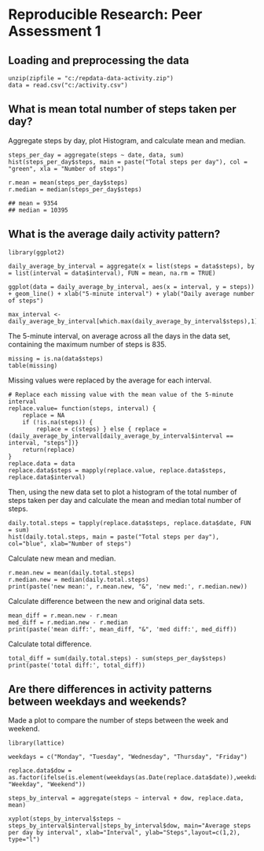 
# Reproducible Research: Peer Assessment 1


## Loading and preprocessing the data

```{r}
unzip(zipfile = "c:/repdata-data-activity.zip")
data = read.csv("c:/activity.csv")
```

## What is mean total number of steps taken per day?
Aggregate steps by day, plot Histogram, and calculate mean and median.

```{r}
steps_per_day = aggregate(steps ~ date, data, sum)
hist(steps_per_day$steps, main = paste("Total steps per day"), col = "green", xla = "Number of steps")
```

```{r}
r.mean = mean(steps_per_day$steps)
r.median = median(steps_per_day$steps)
```

```
## mean = 9354
## median = 10395
```

## What is the average daily activity pattern?

```{r}
library(ggplot2)

daily_average_by_interval = aggregate(x = list(steps = data$steps), by = list(interval = data$interval), FUN = mean, na.rm = TRUE)

ggplot(data = daily_average_by_interval, aes(x = interval, y = steps)) + geom_line() + xlab("5-minute interval") + ylab("Daily average number of steps")
```

```{r}
max_interval <- daily_average_by_interval[which.max(daily_average_by_interval$steps),1]
```

The 5-minute interval, on average across all the days in the data set, containing the maximum number of steps is 835.

```{r}
missing = is.na(data$steps)
table(missing)
```

Missing values were replaced by the average for each interval.

```{r}
# Replace each missing value with the mean value of the 5-minute interval
replace.value= function(steps, interval) {
    replace = NA
    if (!is.na(steps)) { 
        replace = c(steps) } else { replace = (daily_average_by_interval[daily_average_by_interval$interval == interval, "steps"])}
    return(replace)
}
replace.data = data
replace.data$steps = mapply(replace.value, replace.data$steps, replace.data$interval)
```

Then, using the new data set to plot a histogram of the total number of steps taken per day and calculate the mean and median total number of steps.

```{r}
daily.total.steps = tapply(replace.data$steps, replace.data$date, FUN = sum)
hist(daily.total.steps, main = paste("Total steps per day"), col="blue", xlab="Number of steps")
```

Calculate new mean and median. 

```{r}
r.mean.new = mean(daily.total.steps)
r.median.new = median(daily.total.steps)
print(paste('new mean:', r.mean.new, "&", 'new med:', r.median.new))
```

Calculate difference between the new and original data sets.

```{r}
mean_diff = r.mean.new - r.mean
med_diff = r.median.new - r.median
print(paste('mean diff:', mean_diff, "&", 'med diff:', med_diff))
```

Calculate total difference.

```{r}
total_diff = sum(daily.total.steps) - sum(steps_per_day$steps)
print(paste('total diff:', total_diff))
```

## Are there differences in activity patterns between weekdays and weekends?

Made a plot to compare the number of steps between the week and weekend.  

```{r}
library(lattice)

weekdays = c("Monday", "Tuesday", "Wednesday", "Thursday", "Friday")

replace.data$dow = as.factor(ifelse(is.element(weekdays(as.Date(replace.data$date)),weekdays), "Weekday", "Weekend"))

steps_by_interval = aggregate(steps ~ interval + dow, replace.data, mean)

xyplot(steps_by_interval$steps ~ steps_by_interval$interval|steps_by_interval$dow, main="Average steps per day by interval", xlab="Interval", ylab="Steps",layout=c(1,2), type="l")
```


